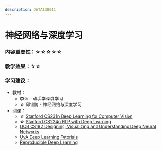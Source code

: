 ```yaml
---
description: DATA130011
---
```


# 神经网络与深度学习

### 内容重要性：☆☆☆☆☆

### 教学效果：☆☆

### 学习建议：

* 教材：
  * 李沐 - 动手学深度学习
  * ☆ 邱锡鹏 - 神经网络与深度学习
* 网课：
  * ☆ [Stanford CS231n Deep Learning for Computer Vision](https://csdiy.wiki/%E6%B7%B1%E5%BA%A6%E5%AD%A6%E4%B9%A0/CS231/)
  * ☆ [Stanford CS224n NLP with Deep Learning](https://csdiy.wiki/%E6%B7%B1%E5%BA%A6%E5%AD%A6%E4%B9%A0/CS224n/)
  * [UCB CS182 Designing, Visualizing and Understanding Deep Neural Networks](https://www.bilibili.com/video/BV1PK4y1U751)
  * [UvA Deep Learning Tutorials](https://uvadlc-notebooks.readthedocs.io/en/latest/index.html)
  * [Reproducible Deep Learning](https://www.sscardapane.it/teaching/reproducibledl/)

